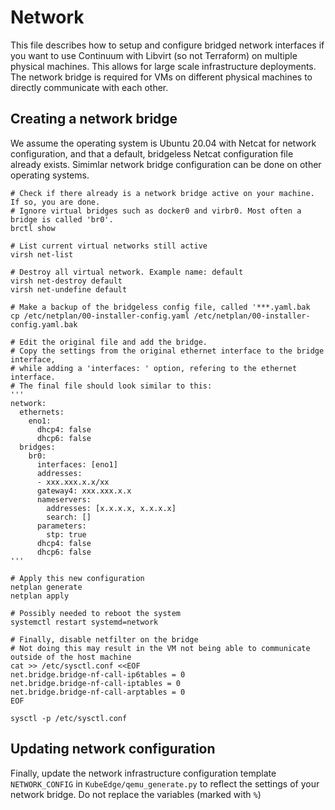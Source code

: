 # Network
This file describes how to setup and configure bridged network interfaces if you want to use Continuum with Libvirt (so not Terraform) on multiple physical machines. This allows for large scale infrastructure deployments. The network bridge is required for VMs on different physical machines to directly communicate with each other.

## Creating a network bridge
We assume the operating system is Ubuntu 20.04 with Netcat for network configuration, and that a default, bridgeless Netcat configuration file already exists. Simimlar network bridge configuration can be done on other operating systems.

```
# Check if there already is a network bridge active on your machine. If so, you are done.
# Ignore virtual bridges such as docker0 and virbr0. Most often a bridge is called 'br0'.
brctl show

# List current virtual networks still active
virsh net-list

# Destroy all virtual network. Example name: default
virsh net-destroy default
virsh net-undefine default

# Make a backup of the bridgeless config file, called '***.yaml.bak
cp /etc/netplan/00-installer-config.yaml /etc/netplan/00-installer-config.yaml.bak

# Edit the original file and add the bridge. 
# Copy the settings from the original ethernet interface to the bridge interface, 
# while adding a 'interfaces: ' option, refering to the ethernet interface.
# The final file should look similar to this:
'''
network:
  ethernets:
    eno1:
      dhcp4: false
      dhcp6: false
  bridges:
    br0:
      interfaces: [eno1]
      addresses:
      - xxx.xxx.x.x/xx
      gateway4: xxx.xxx.x.x
      nameservers:
        addresses: [x.x.x.x, x.x.x.x]
        search: []
      parameters:
        stp: true
      dhcp4: false
      dhcp6: false
'''

# Apply this new configuration
netplan generate
netplan apply

# Possibly needed to reboot the system
systemctl restart systemd=network

# Finally, disable netfilter on the bridge
# Not doing this may result in the VM not being able to communicate outside of the host machine
cat >> /etc/sysctl.conf <<EOF
net.bridge.bridge-nf-call-ip6tables = 0
net.bridge.bridge-nf-call-iptables = 0
net.bridge.bridge-nf-call-arptables = 0
EOF

sysctl -p /etc/sysctl.conf
```

## Updating network configuration
Finally, update the network infrastructure configuration template `NETWORK_CONFIG` in `KubeEdge/qemu_generate.py` to reflect the settings of your network bridge. Do not replace the variables (marked with `%`)
